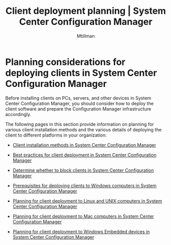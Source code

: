﻿---
title: "Client deployment planning | System Center Configuration Manager"
ms.custom: na
ms.date: 12/08/2015
ms.prod: configuration-manager
ms.reviewer: na
ms.suite: na
ms.technology:
  - configmgr-client
ms.tgt_pltfrm: na
ms.topic: get-started-article
ms.assetid: 518f9882-ce71-48c3-9f47-cd968cfb658d
caps.latest.revision: 3
author: Mtillman

---
# Planning considerations for deploying clients in System Center Configuration Manager
Before installing clients on PCs, servers, and other devices in System Center Configuration Manager, you should consider how to deploy the client software and prepare the Configuration Manager infrastructure accordingly.  

 The following pages in this section provide information on planning for various client installation methods and the various details of deploying the client to different platforms in your organization:  

-   [Client installation methods in System Center Configuration Manager](../../../../core/clients/deploy/plan/client-installation-methods.md)  

-   [Best practices for client deployment in System Center Configuration Manager](../../../../core/clients/deploy/plan/best-practices-for-client-deployment.md)  

-   [Determine whether to block clients in System Center Configuration Manager](../../../../core/clients/deploy/plan/determine-whether-to-block-clients.md)  

-   [Prerequisites for deploying clients to Windows computers in System Center Configuration Manager](../../../../core/clients/deploy/prerequisites-for-deploying-clients-to-windows-computers.md)  

-   [Planning for client deployment to Linux and UNIX computers in System Center Configuration Manager](../../../../core/clients/deploy/plan/planning-for-client-deployment-to-linux-and-unix-computers.md)  

-   [Planning for client deployment to Mac computers in System Center Configuration Manager](../../../../core/clients/deploy/plan/planning-for-client-deployment-to-mac-computers.md)  

-   [Planning for client deployment to Windows Embedded devices in System Center Configuration Manager](../../../../core/clients/deploy/plan/planning-for-client-deployment-to-windows-embedded-devices.md)  

